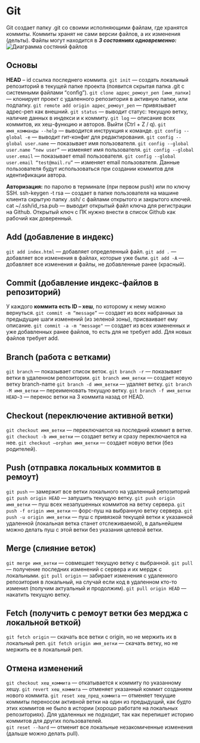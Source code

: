 # Git
Git создает папку .git со своими исполняющими файлам, где хранятся коммиты. Коммиты хранят не сами версии файлов, а их изменения (дельты).
Файлы могут находится в ___3 состояниях одновременно:___
![Диаграмма состяний файлов](https://github.com/BR-NZ/synopsis/assets/24506129/18a0b77a-a355-4184-969e-03b7abe90132 "Диаграмма состояний файлов")

## Основы
__HEAD__ – id ссылка последнего коммита.
`git init` — создать локальный репозиторий в текущей папке проекта (появится скрытая папка .git с системными файлами “config”).
`git clone адрес_ремоут_реп [имя_папки]` — клонирует проект с удаленного репозитория в активную папки, или подпапку.
`git remote add origin адрес_ремоут_реп` — привязывает адрес-реп как внешний.
`git status` — выводит статус: текущую ветку, наличие данных в индекси и к коммиту.
`git log` — описание всех коммитов, их хеш-функцию и авторов. Выйти (Ctrl + Z / q).
`git имя_комманды --help` — выводится инструкция к команде.
`git config --global -e` — выводит гит-конфиг для редактирования.
`git config --global user.name` — показывает имя пользователя.
`git config --global user.name “new user”` — изменяет имя пользователя.
`git config --global user.email` — показывает email пользователя.
`git config --global user.email “test@mail.ru”` — изменяет email пользователя.
Данные пользователя будут использоваться при создании коммитов для идентификации автора.

__Авторизация:__ по паролю в терминале (при первом push) или по ключу SSH.
ssh-keygen -t rsa — создает в папке пользователя на машине клиента скрытую папку .ssh/ с файлами открытого и закрытого ключей.
cat ~/.ssh/id_rsa.pub — выводит открытый файл ключа для регистрации на Github.
Открытый ключ с ПК нужно внести в список Github как рабочий как доверенный.

## Add (добавление в индекс)
`git add index.html` — добавляет определенный файл.
`git add .` — добавляет все изменения в файлах, которые уже были.
`git add -A` — добавляет все изменения и файлы, не добавленные ранее (красный).

## Сommit (добавление индекс-файлов в репозиторий)
У каждого __коммита есть ID – хеш__, по которому к нему можно вернуться.
`git commit -m “message”` — создает из всех набранных за предыдущие шаги изменений (из зеленой зоны), присваивает ему описание.
`git commit -a -m "message"` — создает из всех измененных и уже добавленных ранее файлов, то есть для не требует add. Для новых файлов требует add.

## Branch (работа с ветками)
`git branch` — показывает список веток.
`git branch -r` — показывает ветки в удаленном репозитории.
`git branch имя_ветки` — создает новую ветку branch-name 
`git branch -d имя_ветки` — удаляет ветку.
`git branch -M имя_ветки` — переименовать текущую ветку. 
`git branch -f имя_ветки HEAD~3` — перенос ветки на 3 коммита назад от HEAD.

## Checkout (переключение активной ветки)
`git checkout имя_ветки` — переключается на последний коммит в ветке.
`git checkout -b имя_ветки` — создает ветку и сразу переключается на нее.
`git checkout –orphan имя_ветки` — создает новую ветки (без родителей).

## Push (отправка локальных коммитов в ремоут)
`git push` — замержит все ветки локального на удаленный репозиторий
`git push origin HEAD` — запушить текущую ветку.
`git push origin имя_ветки` — пуш всех незапушенных коммитов на ветку сервера.
`git push -f origin имя_ветки` — форс-пуш на выбранную ветку сервера.
`git push -u origin имя_ветки` — пуш с привязкой текущей ветки к указанной удаленной (локальная ветка станет отслеживаемой), в дальнейшем можно делать пуш с этой ветки без указания целевой ветки.

## Merge (слияние веток)
`git merge имя_ветки` — совмещает текущую ветку с выбранной.
`git pull` — получение последних изменений с сервера и их мердж с локальными.
`git pull origin` — забирает изменения с удаленного репозитория в локальный, на случай если код в удаленном кто-то изменил (получим актуальный и продолжим).
`git pull origin HEAD` — накатить текущую ветку.

## Fetch (получить с ремоут ветки без мерджа с локальной веткой)
`git fetch origin` — скачать все ветки с origin, но не мержить их в локальный реп.
`git fetch origin имя_ветки` — скачать ветку, но не мержить ее в локальный реп.

## Отмена изменений
`git checkout хеш_коммита` — откатывается к коммиту по указанному хешу.
`git revert хеш_коммита` — отменяет указанный коммит созданием нового коммита.
`git reset хеш_пред_коммита` — отменяет текущие коммиты переносом активной ветки на один из предыдущий, как будто этих коммитов не было в истории (хорошо работате на локальных репозиториях). Для удаленных не подходит, так как перепишет историю коммитов для других пользователей.	
`git reset --hard` — отменит все локальные незакомиченные изменения (дальше можно делать pull).
